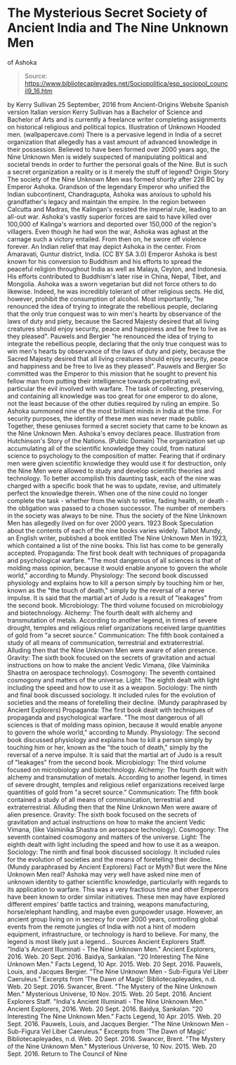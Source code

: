 # The Mysterious Secret Society of Ancient India and The Nine Unknown Men 
of Ashoka

> Source: https://www.bibliotecapleyades.net/Sociopolitica/esp_sociopol_council9_16.htm

by Kerry Sullivan 25 September, 2016
from Ancient-Origins Website
Spanish version
Italian version
Kerry Sullivan has a Bachelor of Science and Bachelor of Arts and is currently a freelance writer completing assignments on historical religious and political topics.
Illustration of Unknown Hooded men.
(wallpapercave.com)
There is a pervasive legend in India of a secret organization that allegedly has a vast amount of advanced knowledge in their possession.
Believed to have been formed over 2000 years ago, the Nine Unknown Men is widely suspected of manipulating political and societal trends in order to further the personal goals of the Nine.
But is such a secret organization a reality or is it merely the stuff of legend?
Origin Story The society of the Nine Unknown Men was formed shortly after 226 BC by Emperor Ashoka.
Grandson of the legendary Emperor who unified the Indian subcontinent, Chandragupta, Ashoka was anxious to uphold his grandfather's legacy and maintain the empire.
In the region between Calcutta and Madras, the Kalingan's resisted the imperial rule, leading to an all-out war. Ashoka's vastly superior forces are said to have killed over 100,000 of Kalinga's warriors and deported over 150,000 of the region's villagers.
Even though he had won the war, Ashoka was aghast at the carnage such a victory entailed.
From then on, he swore off violence forever.
An Indian relief that may depict
Ashoka in the center.
From Amaravati, Guntur district, India.
(CC BY SA 3.0)
Emperor Ashoka is best known for his conversion to Buddhism and his efforts to spread the peaceful religion throughout India as well as Malaya, Ceylon, and Indonesia.
His efforts contributed to Buddhism's later rise in China, Nepal, Tibet, and Mongolia. Ashoka was a sworn vegetarian but did not force others to do likewise. Indeed, he was incredibly tolerant of other religious sects.
He did, however, prohibit the consumption of alcohol. Most importantly,
"he renounced the idea of trying to integrate the rebellious people, declaring that the only true conquest was to win men's hearts by observance of the laws of duty and piety, because the Sacred Majesty desired that all living creatures should enjoy security, peace and happiness and be free to live as they pleased". Pauwels and Bergier
"he renounced the idea of trying to integrate the rebellious people, declaring that the only true conquest was to win men's hearts by observance of the laws of duty and piety, because the Sacred Majesty desired that all living creatures should enjoy security, peace and happiness and be free to live as they pleased".
Pauwels and Bergier
So committed was the Emperor to this mission that he sought to prevent his fellow man from putting their intelligence towards perpetrating evil, particular the evil involved with warfare.
The task of collecting, preserving, and containing all knowledge was too great for one emperor to do alone, not the least because of the other duties required by ruling an empire.
So Ashoka summoned nine of the most brilliant minds in India at the time. For security purposes, the identity of these men was never made public.
Together, these geniuses formed a secret society that came to be known as the Nine Unknown Men.
Ashoka's envoy declares peace.
Illustration from Hutchinson's Story of the Nations.
(Public Domain)
The organization set up accumulating all of the scientific knowledge they could, from natural science to psychology to the composition of matter.
Fearing that if ordinary men were given scientific knowledge they would use it for destruction, only the Nine Men were allowed to study and develop scientific theories and technology.
To better accomplish this daunting task, each of the nine was charged with a specific book that he was to update, revise, and ultimately perfect the knowledge therein.
When one of the nine could no longer complete the task - whether from the wish to retire, fading health, or death - the obligation was passed to a chosen successor.
The number of members in the society was always to be nine.
Thus the society of the Nine Unknown Men has allegedly lived on for over 2000 years.
1923 Book Speculation about the contents of each of the nine books varies widely.
Talbot Mundy, an English writer, published a book entitled The Nine Unknown Men in 1923, which contained a list of the nine books.
This list has come to be generally accepted.
Propaganda: The first book dealt with techniques of propaganda and psychological warfare. "The most dangerous of all sciences is that of molding mass opinion, because it would enable anyone to govern the whole world," according to Mundy. Physiology: The second book discussed physiology and explains how to kill a person simply by touching him or her, known as the "the touch of death," simply by the reversal of a nerve impulse. It is said that the martial art of Judo is a result of "leakages" from the second book. Microbiology: The third volume focused on microbiology and biotechnology. Alchemy: The fourth dealt with alchemy and transmutation of metals. According to another legend, in times of severe drought, temples and religious relief organizations received large quantities of gold from "a secret source." Communication: The fifth book contained a study of all means of communication, terrestrial and extraterrestrial. Alluding then that the Nine Unknown Men were aware of alien presence. Gravity: The sixth book focused on the secrets of gravitation and actual instructions on how to make the ancient Vedic Vimana, (like Vaiminika Shastra on aerospace technology). Cosmogony: The seventh contained cosmogony and matters of the universe. Light: The eighth dealt with light including the speed and how to use it as a weapon. Sociology: The ninth and final book discussed sociology. It included rules for the evolution of societies and the means of foretelling their decline. (Mundy paraphrased by Ancient Explorers)
Propaganda: The first book dealt with techniques of propaganda and psychological warfare. "The most dangerous of all sciences is that of molding mass opinion, because it would enable anyone to govern the whole world," according to Mundy.
Physiology: The second book discussed physiology and explains how to kill a person simply by touching him or her, known as the "the touch of death," simply by the reversal of a nerve impulse. It is said that the martial art of Judo is a result of "leakages" from the second book.
Microbiology: The third volume focused on microbiology and biotechnology.
Alchemy: The fourth dealt with alchemy and transmutation of metals. According to another legend, in times of severe drought, temples and religious relief organizations received large quantities of gold from "a secret source."
Communication: The fifth book contained a study of all means of communication, terrestrial and extraterrestrial. Alluding then that the Nine Unknown Men were aware of alien presence.
Gravity: The sixth book focused on the secrets of gravitation and actual instructions on how to make the ancient Vedic Vimana, (like Vaiminika Shastra on aerospace technology).
Cosmogony: The seventh contained cosmogony and matters of the universe.
Light: The eighth dealt with light including the speed and how to use it as a weapon.
Sociology: The ninth and final book discussed sociology. It included rules for the evolution of societies and the means of foretelling their decline.
(Mundy paraphrased by Ancient Explorers)
Fact or Myth?
But were the Nine Unknown Men real?
Ashoka may very well have asked nine men of unknown identity to gather scientific knowledge, particularly with regards to its application to warfare. This was a very fractious time and other Emperors have been known to order similar initiatives.
These men may have explored different empires' battle tactics and training, weapons manufacturing, horse/elephant handling, and maybe even gunpowder usage.
However, an ancient group living on in secrecy for over 2000 years, controlling global events from the remote jungles of India with not a hint of modern equipment, infrastructure, or technology is hard to believe.
For many, the legend is most likely just a legend...
Sources
Ancient Explorers Staff. "India's Ancient Illuminati - The Nine Unknown Men." Ancient Explorers, 2016. Web. 20 Sept. 2016. Baidya, Sankalan. "20 Interesting The Nine Unknown Men." Facts Legend, 10 Apr. 2015. Web. 20 Sept. 2016. Pauwels, Louis, and Jacques Bergier. "The Nine Unknown Men - Sub-Figura Vel Liber Caeruleus." Excerpts from 'The Dawn of Magic' Bibliotecapleyades, n.d. Web. 20 Sept. 2016. Swancer, Brent. "The Mystery of the Nine Unknown Men." Mysterious Universe, 10 Nov. 2015. Web. 20 Sept. 2016.
Ancient Explorers Staff. "India's Ancient Illuminati - The Nine Unknown Men." Ancient Explorers, 2016. Web. 20 Sept. 2016.
Baidya, Sankalan. "20 Interesting The Nine Unknown Men." Facts Legend, 10 Apr. 2015. Web. 20 Sept. 2016.
Pauwels, Louis, and Jacques Bergier. "The Nine Unknown Men - Sub-Figura Vel Liber Caeruleus." Excerpts from 'The Dawn of Magic' Bibliotecapleyades, n.d. Web. 20 Sept. 2016.
Swancer, Brent. "The Mystery of the Nine Unknown Men." Mysterious Universe, 10 Nov. 2015. Web. 20 Sept. 2016.
Return to The Council of Nine
